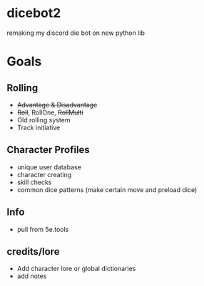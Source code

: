 # dicebot2
remaking my discord die bot on new python lib


# Goals
## Rolling
- ~~Advantage & Disadvantage~~
- ~~Roll~~, RollOne, ~~RollMulti~~
- Old rolling system
- Track initiative
## Character Profiles
- unique user database
- character creating
- skill checks
- common dice patterns (make certain move and preload dice)
## Info
- pull from 5e.tools
## credits/lore
-  Add character lore or global dictionaries
- add notes